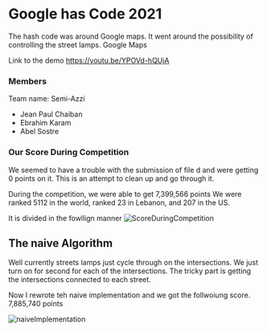 # Google has Code 2021
The hash code was around Google maps. It went around the possibility of controlling the street lamps.
Google Maps

Link to the demo
https://youtu.be/YPOVd-hQUjA
### Members
Team name: Semi-Azzi

* Jean Paul Chaiban
* Ebrahim Karam
* Abel Sostre 

### Our Score During Competition
We seemed to have a trouble with the submission of file d and were getting 0 points on it. This is an attempt to clean up and go through it. 

During the competition, we were able to get 
7,399,566 points
We were ranked 5112 in the world, ranked 23 in Lebanon, and 207 in the US.

It is divided in the fowllign manner
![ScoreDuringCompetition](https://user-images.githubusercontent.com/10140799/109393997-aa544400-78f2-11eb-807e-50cb962b8cc3.png)

## The naive Algorithm
Well currently streets lamps just cycle through on the intersections. We just turn on for second for each of the intersections. The tricky part is getting the intersections connected to each street. 

Now I rewrote teh naive implementation and we got the follwoiung score. 7,885,740 points

![naiveImplementation](https://user-images.githubusercontent.com/10140799/109394042-ec7d8580-78f2-11eb-9092-d8dc5b7254e6.png)



